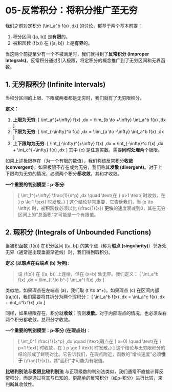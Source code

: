 # 05-反常积分：将积分推广至无穷

我们之前对定积分 \(\int_a^b f(x) \,dx\) 的讨论，都基于两个基本前提：

1. 积分区间 \([a, b]\) 是**有限**的。
2. 被积函数 \(f(x)\) 在 \([a, b]\) 上是**有界**的。

当这两个前提至少有一个不被满足时，我们就得到了**反常积分 (Improper Integrals)**。反常积分通过引入极限，将定积分的概念推广到了无穷区间和无界函数。

## 1. 无穷限积分 (Infinite Intervals)

当积分区间的上限、下限或两者都是无穷时，我们就有了无穷限积分。

**定义：**

1. **上限为无穷**:
    \[ \int_a^{+\infty} f(x) \,dx = \lim_{b \to +\infty} \int_a^b f(x) \,dx \]
2. **下限为无穷**:
    \[ \int_{-\infty}^b f(x) \,dx = \lim_{a \to -\infty} \int_a^b f(x) \,dx \]
3. **上下限均为无穷**:
    \[ \int_{-\infty}^{+\infty} f(x) \,dx = \int_{-\infty}^c f(x) \,dx + \int_c^{+\infty} f(x) \,dx \]
    其中 \(c\) 是任意实数。需要**同时处理**两个极限。

如果上述极限存在（为一个有限的数值），我们称该反常积分**收敛 (convergent)**。如果极限不存在或为无穷，我们称其**发散 (divergent)**。对于上下限均为无穷的情况，必须两个积分**都收敛**，其和才收敛。

**一个重要的判别模型：p-积分**:

> \[ \int_1^{+\infty} \frac{1}{x^p} \,dx \quad \text{在 } p>1 \text{ 时收敛，在 } p \le 1 \text{ 时发散。} \]
这个结论非常重要，它告诉我们，当 \(x \to \infty\) 时，被积函数必须以比 \(\frac{1}{x}\) **更快**的速度衰减到0，其在无穷区间上的"总面积"才可能是一个有限值。

## 2. 瑕积分 (Integrals of Unbounded Functions)

当被积函数 \(f(x)\) 在积分区间 \([a, b]\) 的某个点（称为**瑕点 (singularity)**）邻近处无界（通常是出现垂直渐近线）时，我们得到瑕积分。

**定义 (以瑕点在右端点 \(b\) 为例):**
> 设 \(f(x)\) 在 \([a, b)\) 上连续，但在 \(x=b\) 处无界。我们定义：
> \[ \int_a^b f(x) \,dx = \lim_{t \to b^-} \int_a^t f(x) \,dx \]

类似地，如果瑕点在左端点 \(a\)，我们取 \(t \to a^+\)。如果瑕点 \(c\) 在区间内部 \((a,b)\)，我们需要将其拆分为两个瑕积分：
\[ \int_a^b f(x) \,dx = \int_a^c f(x) \,dx + \int_c^b f(x) \,dx \]

同样，如果极限存在，积分就**收敛**；否则**发散**。对于内部瑕点的情况，也必须左右两个积分都收敛，总积分才收敛。

**一个重要的判别模型：p-积分 (在瑕点处)**：

> \[ \int_0^1 \frac{1}{x^p} \,dx \quad (\text{瑕点在 } x=0) \quad \text{在 } p<1 \text{ 时收敛，在 } p \ge 1 \text{ 时发散。} \]
这个结论与无穷限积分的结论形成了鲜明对比。它告诉我们，在瑕点附近，函数的"增长速度"必须**慢于** \(\frac{1}{x}\)，其"面积"才可能为有限值。

**比较判别法与极限比较判别法**
与正项级数的判别法类似，我们通常不直接计算反常积分，而是通过将其与已知的、更简单的反常积分（如p-积分）进行比较，来判断其收敛性。
